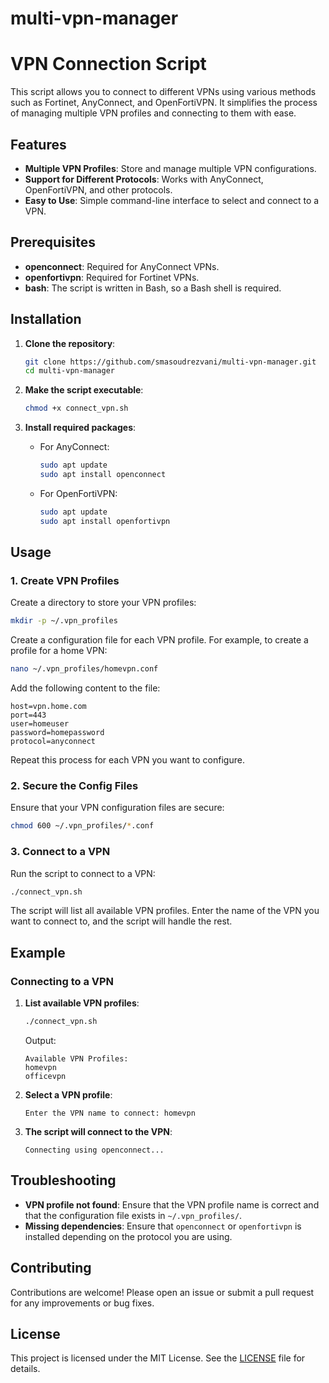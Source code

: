 # multi-vpn-manager
# VPN Connection Script

This script allows you to connect to different VPNs using various methods such as Fortinet, AnyConnect, and OpenFortiVPN. It simplifies the process of managing multiple VPN profiles and connecting to them with ease.

## Features

- **Multiple VPN Profiles**: Store and manage multiple VPN configurations.
- **Support for Different Protocols**: Works with AnyConnect, OpenFortiVPN, and other protocols.
- **Easy to Use**: Simple command-line interface to select and connect to a VPN.

## Prerequisites

- **openconnect**: Required for AnyConnect VPNs.
- **openfortivpn**: Required for Fortinet VPNs.
- **bash**: The script is written in Bash, so a Bash shell is required.

## Installation

1. **Clone the repository**:
   ```bash
   git clone https://github.com/smasoudrezvani/multi-vpn-manager.git
   cd multi-vpn-manager
2. **Make the script executable**:
   ```bash
   chmod +x connect_vpn.sh
   ```

3. **Install required packages**:
   - For AnyConnect:
     ```bash
     sudo apt update
     sudo apt install openconnect
     ```
   - For OpenFortiVPN:
     ```bash
     sudo apt update
     sudo apt install openfortivpn
     ```

## Usage

### 1. Create VPN Profiles

Create a directory to store your VPN profiles:
```bash
mkdir -p ~/.vpn_profiles
```

Create a configuration file for each VPN profile. For example, to create a profile for a home VPN:
```bash
nano ~/.vpn_profiles/homevpn.conf
```

Add the following content to the file:
```
host=vpn.home.com
port=443
user=homeuser
password=homepassword
protocol=anyconnect
```

Repeat this process for each VPN you want to configure.

### 2. Secure the Config Files

Ensure that your VPN configuration files are secure:
```bash
chmod 600 ~/.vpn_profiles/*.conf
```

### 3. Connect to a VPN

Run the script to connect to a VPN:
```bash
./connect_vpn.sh
```

The script will list all available VPN profiles. Enter the name of the VPN you want to connect to, and the script will handle the rest.

## Example

### Connecting to a VPN

1. **List available VPN profiles**:
   ```bash
   ./connect_vpn.sh
   ```

   Output:
   ```
   Available VPN Profiles:
   homevpn
   officevpn
   ```

2. **Select a VPN profile**:
   ```
   Enter the VPN name to connect: homevpn
   ```

3. **The script will connect to the VPN**:
   ```
   Connecting using openconnect...
   ```

## Troubleshooting

- **VPN profile not found**: Ensure that the VPN profile name is correct and that the configuration file exists in `~/.vpn_profiles/`.
- **Missing dependencies**: Ensure that `openconnect` or `openfortivpn` is installed depending on the protocol you are using.

## Contributing

Contributions are welcome! Please open an issue or submit a pull request for any improvements or bug fixes.

## License

This project is licensed under the MIT License. See the [LICENSE](LICENSE) file for details.
```
